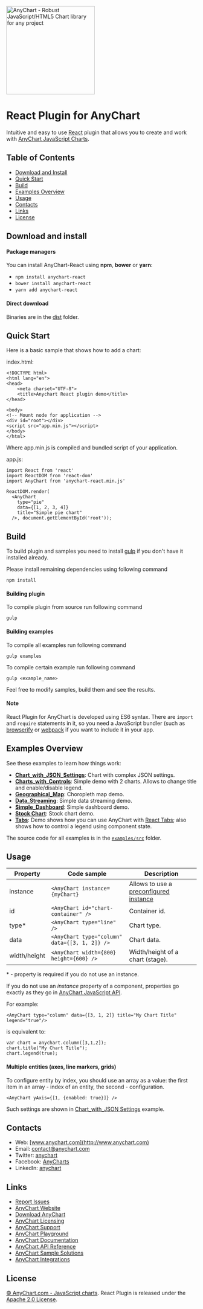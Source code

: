 [<img src="https://cdn.anychart.com/images/logo-transparent-segoe.png?2" width="234px" alt="AnyChart - Robust JavaScript/HTML5 Chart library for any project">](http://www.anychart.com)

React Plugin for AnyChart
=========

Intuitive and easy to use [React](https://facebook.github.io/react/) plugin that allows you to create and work with [AnyChart JavaScript Charts](http://anychart.com).

## Table of Contents

* [Download and Install](#download-and-install)
* [Quick Start](#quick-start)
* [Build](#build)
* [Examples Overview](#examples-overview)
* [Usage](#usage)
* [Contacts](#contacts)
* [Links](#links)
* [License](#license)

## Download and install

#### Package managers

You can install AnyChart-React using **npm**, **bower** or **yarn**:

* `npm install anychart-react`
* `bower install anychart-react`
* `yarn add anychart-react`

#### Direct download

Binaries are in the [dist](https://github.com/AnyChart/AnyChart-React/tree/master/dist) folder.

## Quick Start
Here is a basic sample that shows how to add a chart:

index.html:

```
<!DOCTYPE html>
<html lang="en">
<head>
    <meta charset="UTF-8">
    <title>Anychart React plugin demo</title>
</head>

<body>
<!-- Mount node for application -->
<div id="root"></div>
<script src="app.min.js"></script>
</body>
</html>
```
Where app.min.js is compiled and bundled script of your application.

app.js:

```
import React from 'react'
import ReactDOM from 'react-dom'
import AnyChart from 'anychart-react.min.js'

ReactDOM.render(
  <AnyChart
    type="pie"
    data={[1, 2, 3, 4]}
    title="Simple pie chart"
  />, document.getElementById('root'));
```

## Build
To build plugin and samples you need to install [gulp](http://gulpjs.com/) if you don't have it installed already.

Please install remaining dependencies using following command
```
npm install
```

#### Building plugin
To compile plugin from source run following command
```
gulp
```

#### Building examples
To compile all examples run following command
```
gulp examples
```

To compile certain example run following command
```
gulp <example_name>
```

Feel free to modify samples, build them and see the results.

#### Note
React Plugin for AnyChart is developed using ES6 syntax. There are `import` and `require` statements in it, so you need a JavaScript bundler (such as [browserify](http://browserify.org/) or [webpack](https://webpack.github.io/) if you want to include it in your app.

## Examples Overview
See these examples to learn how things work:

* **[Chart_with_JSON_Settings](https://github.com/anychart/anychart-react/blob/master/examples/chart_with_json)**: Chart with complex JSON settings.
* **[Charts_with_Controls](https://github.com/anychart/anychart-react/blob/master/examples/charts_with_controls)**: Simple demo with 2 charts. Allows to change title and enable/disable legend.
* **[Geographical_Map](https://github.com/anychart/anychart-react/blob/master/examples/choropleth_map)**: Choropleth map demo.
* **[Data_Streaming](https://github.com/anychart/anychart-react/blob/master/examples/data_streaming)**: Simple data streaming demo.
* **[Simple_Dashboard](https://github.com/anychart/anychart-react/blob/master/examples/simple_dashboard)**: Simple dashboard demo.
* **[Stock Chart](https://github.com/anychart/anychart-react/blob/master/examples/stock)**: Stock chart demo.
* **[Tabs](https://github.com/anychart/anychart-react/blob/master/examples/tabs)**: Demo shows how you can use AnyChart with [React Tabs](https://github.com/reactjs/react-tabs); also shows how to control a legend using component state.

The source code for all examples is in the [`examples/src`](https://github.com/anychart/anychart-react/blob/master/examples/src) folder.

## Usage
Property | Code sample | Description
--- | --- | ---
instance | `<AnyChart instance={myChart}` | Allows to use a [preconfigured instance](https://github.com/anychart/anychart-react/blob/master/examples/src/simple_dashboard.js)
id | `<AnyChart id="chart-container" />` | Container id.
type\* | `<AnyChart type="line" />` | Chart type.
data | `<AnyChart type="column" data={[3, 1, 2]} />` | Chart data.
width/height | `<AnyChart width={800} height={600} />` | Width/height of a chart (stage).
\* - property is required if you do not use an instance.

If you do not use an *instance* property of a component, properties go exactly as they go in [AnyChart JavaScript API](https://api.anychart.com).

For example:

```
<AnyChart type="column" data={[3, 1, 2]} title="My Chart Title" legend="true"/>
```
is equivalent to:

```
var chart = anychart.column([3,1,2]);
chart.title("My Chart Title");
chart.legend(true);
```

#### Multiple entities (axes, line markers, grids)
To configure entity by index, you should use an array as a value: the first item in an array - index of an entity, the second - configuration.

```
<AnyChart yAxis={[1, {enabled: true}]} />
```

Such settings are shown in [Chart_with_JSON Settings](https://github.com/anychart/anychart-react/blob/master/examples/src/chart_with_json.js) example.

## Contacts

* Web: [www.anychart.com](http://www.anychart.com)
* Email: [contact@anychart.com](mailto:contact@anychart.com)
* Twitter: [anychart](https://twitter.com/anychart)
* Facebook: [AnyCharts](https://www.facebook.com/AnyCharts)
* LinkedIn: [anychart](https://www.linkedin.com/company/anychart)

## Links

* [Report Issues](https://github.com/AnyChart/AnyChart-React/issues)
* [AnyChart Website](http://www.anychart.com)
* [Download AnyChart](http://www.anychart.com/download/)
* [AnyChart Licensing](http://www.anychart.com/buy/)
* [AnyChart Support](http://www.anychart.com/support/)
* [AnyChart Playground](http://playground.anychart.com)
* [AnyChart Documentation](http://docs.anychart.com)
* [AnyChart API Reference](http://api.anychart.com)
* [AnyChart Sample Solutions](http://www.anychart.com/solutions/)
* [AnyChart Integrations](http://www.anychart.com/integrations/)

## License

[© AnyChart.com - JavaScript charts](http://www.anychart.com). React Plugin is released under the [Apache 2.0 License](https://github.com/AnyChart/AnyChart-React/blob/master/LICENSE).
